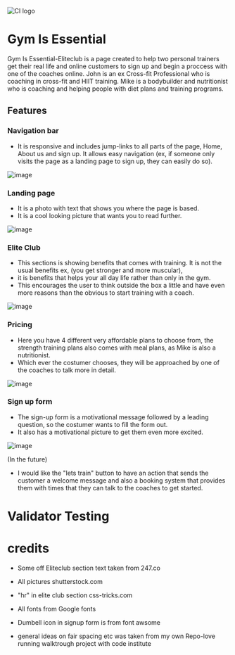 ![CI logo](https://codeinstitute.s3.amazonaws.com/fullstack/ci_logo_small.png)
# Gym Is Essential
Gym Is Essential-Eliteclub is a page created to help two personal trainers get their real life and online customers to sign up and begin a proccess with one of the coaches online.
John is an ex Cross-fit Professional who is coaching in cross-fit and HIIT training.
Mike is a bodybuilder and nutritionist who is coaching and helping people with diet plans and training programs.



## Features

### Navigation bar
- It is responsive and includes jump-links to all parts of the page, Home, About us and sign up. It allows easy navigation (ex, if someone only visits the page as a landing page to sign up, they can easily do so).

![image](https://user-images.githubusercontent.com/95358346/147776210-639dd7e7-823b-4eec-a010-48ad944e6bbf.png)




### Landing page
- It is a photo with text that shows you where the page is based.
- It is a cool looking picture that wants you to read further.

![image](https://user-images.githubusercontent.com/95358346/147776127-6e50d2a7-f720-45cc-8af9-603e8203fccc.png)



### Elite Club 
- This sections is showing benefits that comes with training. It is not the usual benefits ex, (you get stronger and more muscular),
- it is benefits that helps your all day life rather than only in the gym. 
- This encourages the user to think outside the box a little and have even more reasons than the obvious to start training with a coach.

![image](https://user-images.githubusercontent.com/95358346/147776269-be4a7977-e2f7-4199-92ac-95affff07437.png)


### Pricing 
- Here you have 4 different very affordable plans to choose from, the strength training plans also comes with meal plans, as Mike is also a nutritionist.
- Which ever the costumer chooses, they will be approached by one of the coaches to talk more in detail.

![image](https://user-images.githubusercontent.com/95358346/147776311-2df6d2a5-1e1b-4abf-9edb-dcb362476fbf.png)


### Sign up form
- The sign-up form is a motivational message followed by a leading question, so the costumer wants to fill the form out.
- It also has a motivational picture to get them even more excited.

![image](https://user-images.githubusercontent.com/95358346/147776360-6fc66e75-319c-4183-a892-2ae9dc56c308.png)


(In the future) 
- I would like the "lets train" button to have an action that sends the customer a welcome message and also a booking system that provides them with times that they can talk to the coaches to get started. 

# Validator Testing



# credits

- Some off Eliteclub section text taken from 247.co

- All pictures shutterstock.com

- "hr" in elite club section css-tricks.com

- All fonts from Google fonts

- Dumbell icon in signup form is from font awsome

- general ideas on fair spacing etc was taken from my own Repo-love running walktrough project with code institute









